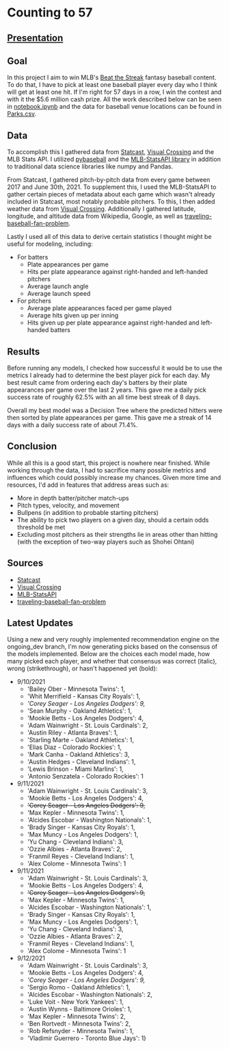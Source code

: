 # Counting to 57

## [Presentation](https://github.com/stonehengee/phase-3-project/blob/main/README.md])

## Goal

In this project I aim to win MLB's [Beat the Streak](https://www.mlb.com/apps/beat-the-streak) fantasy baseball content. To do that, I have to pick at least one baseball player every day who I think will get at least one hit. If I'm right for 57 days in a row, I win the contest and with it the $5.6 million cash prize. All the work described below can be seen in [notebook.ipynb](https://github.com/stonehengee/phase-3-project/blob/main/notebook.ipynb) and the data for baseball venue locations can be found in [Parks.csv](https://github.com/stonehengee/phase-3-project/blob/main/Parks.csv).

## Data

To accomplish this I gathered data from [Statcast](https://baseballsavant.mlb.com/statcast_search), [Visual Crossing](https://www.visualcrossing.com/) and the MLB Stats API. I utilized [pybaseball](https://github.com/jldbc/pybaseball) and the [MLB-StatsAPI library](https://github.com/toddrob99/MLB-StatsAPI) in addition to traditional data science libraries like numpy and Pandas.

From Statcast, I gathered pitch-by-pitch data from every game between 2017 and June 30th, 2021. To supplement this, I used the MLB-StatsAPI to gather certain pieces of metadata about each game which wasn't already included in Statcast, most notably probable pitchers. To this, I then added weather data from [Visual Crossing](https://www.visualcrossing.com/). Additionally I gathered latitude, longitude, and altitude data from Wikipedia, Google, as well as [traveling-baseball-fan-problem](https://github.com/sertalpbilal/traveling-baseball-fan-problem/blob/master/data/coords.csv).

Lastly I used all of this data to derive certain statistics I thought might be useful for modeling, including:

- For batters
	- Plate appearances per game
	- Hits per plate appearance against right-handed and left-handed pitchers
	- Average launch angle
	- Average launch speed
- For pitchers
	 - Average plate appearances faced per game played
	 - Average hits given up per inning
	 - Hits given up per plate appearance against right-handed and left-handed batters

## Results

Before running any models, I checked how successful it would be to use the metrics I already had to determine the best player pick for each day. My best result came from ordering each day's batters by their plate appearances per game over the last 2 years. This gave me a daily pick success rate of roughly 62.5% with an all time best streak of 8 days.

Overall my best model was a Decision Tree where the predicted hitters were then sorted by plate appearances per game. This gave me a streak of 14 days with a daily success rate of about 71.4%.

## Conclusion

While all this is a good start, this project is nowhere near finished. While working through the data, I had to sacrifice many possible metrics and influences which could possibly increase my chances. Given more time and resources, I'd add in features that address areas such as:

- More in depth batter/pitcher match-ups
- Pitch types, velocity, and movement
- Bullpens (in addition to probable starting pitchers)
- The ability to pick two players on a given day, should a certain odds threshold be met
- Excluding most pitchers as their strengths lie in areas other than hitting (with the exception of two-way players such as Shohei Ohtani)

## Sources

- [Statcast](https://baseballsavant.mlb.com/statcast_search)
- [Visual Crossing](https://www.visualcrossing.com/)
- [MLB-StatsAPI](https://statsapi.mlb.com/api)
- [traveling-baseball-fan-problem](https://github.com/sertalpbilal/traveling-baseball-fan-problem/blob/master/data/coords.csv)


## Latest Updates

Using a new and very roughly implemented recommendation engine on the ongoing_dev branch, I'm now generating picks based on the consensus of the models implemented. Below are the choices each model made, how many picked each player, and whether that consensus was correct (italic), wrong (strikethrough), or hasn't happened yet (bold):

- 9/10/2021 
  - 'Bailey Ober - Minnesota Twins': 1,
  - 'Whit Merrifield - Kansas City Royals': 1,
  - *'Corey Seager - Los Angeles Dodgers': 9,*
  - 'Sean Murphy - Oakland Athletics': 1,
  - 'Mookie Betts - Los Angeles Dodgers': 4,
  - 'Adam Wainwright - St. Louis Cardinals': 2,
  - 'Austin Riley - Atlanta Braves': 1,
  - 'Starling Marte - Oakland Athletics': 1,
  - 'Elias Diaz - Colorado Rockies': 1,
  - 'Mark Canha - Oakland Athletics': 3,
  - 'Austin Hedges - Cleveland Indians': 1,
  - 'Lewis Brinson - Miami Marlins': 1,
  - 'Antonio Senzatela - Colorado Rockies': 1
- 9/11/2021
  - 'Adam Wainwright - St. Louis Cardinals': 3,
  - 'Mookie Betts - Los Angeles Dodgers': 4,
  - ~~'Corey Seager - Los Angeles Dodgers': 9,~~
  - 'Max Kepler - Minnesota Twins': 1,
  - 'Alcides Escobar - Washington Nationals': 1,
  - 'Brady Singer - Kansas City Royals': 1,
  - 'Max Muncy - Los Angeles Dodgers': 1,
  - 'Yu Chang - Cleveland Indians': 3,
  - 'Ozzie Albies - Atlanta Braves': 2,
  - 'Franmil Reyes - Cleveland Indians': 1,
  - 'Alex Colome - Minnesota Twins': 1
- 9/11/2021
  - 'Adam Wainwright - St. Louis Cardinals': 3,
  - 'Mookie Betts - Los Angeles Dodgers': 4,
  - ~~'Corey Seager - Los Angeles Dodgers': 9,~~
  - 'Max Kepler - Minnesota Twins': 1,
  - 'Alcides Escobar - Washington Nationals': 1,
  - 'Brady Singer - Kansas City Royals': 1,
  - 'Max Muncy - Los Angeles Dodgers': 1,
  - 'Yu Chang - Cleveland Indians': 3,
  - 'Ozzie Albies - Atlanta Braves': 2,
  - 'Franmil Reyes - Cleveland Indians': 1,
  - 'Alex Colome - Minnesota Twins': 1
- 9/12/2021
  - 'Adam Wainwright - St. Louis Cardinals': 3,
  - 'Mookie Betts - Los Angeles Dodgers': 4,
  - *'Corey Seager - Los Angeles Dodgers': 9,*
  - 'Sergio Romo - Oakland Athletics': 1,
  - 'Alcides Escobar - Washington Nationals': 2,
  - 'Luke Voit - New York Yankees': 1,
  - 'Austin Wynns - Baltimore Orioles': 1,
  - 'Max Kepler - Minnesota Twins': 2,
  - 'Ben Rortvedt - Minnesota Twins': 2,
  - 'Rob Refsnyder - Minnesota Twins': 1,
  - 'Vladimir Guerrero - Toronto Blue Jays': 1}
